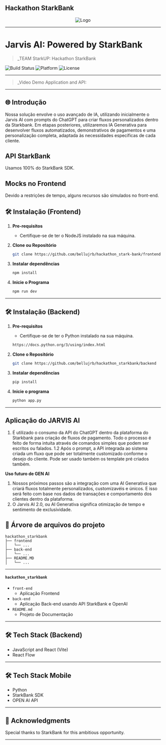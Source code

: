 ## Hackathon StarkBank 

<div align="center">
    <img src="https://cdn.discordapp.com/attachments/1235359156743962746/1237891322015121438/image.png?ex=663d4ba2&is=663bfa22&hm=24435224343d05b2b227e2e6fc3c9f9ae639ea5b4b44b3d323970f805dc777ae&" alt="Logo">
</div>

---

# Jarvis AI: Powered by StarkBank

> _TEAM StarkUP: Hackathon StarkBank

![Build Status](https://img.shields.io/badge/Build-Passing-brightgreen)
![Platform](https://img.shields.io/badge/Platform-Web-blue)
![License](https://img.shields.io/badge/License-MIT-green)

---

> _Video Demo Application and API: 

---

## 🌐 Introdução

Nossa solução envolve o uso avançado de IA, utilizando inicialmente o Jarvis AI com prompts do ChatGPT para criar fluxos personalizados dentro da Starkbank. 
Em etapas posteriores, utilizaremos IA Generativa para desenvolver fluxos automatizados, demonstrativos de pagamentos e uma personalização completa, adaptada às necessidades específicas de cada cliente. 

## API StarkBank

Usamos 100% do StarkBank SDK.

## Mocks no Frontend

Devido a restrições de tempo, alguns recursos são simulados no front-end.

## 🛠 Instalação (Frontend)

1. **Pre-requisitos**
    - Certifique-se de ter o NodeJS instalado na sua máquina.
    
2. **Clone ou Repositório**

    ```bash
    git clone https://github.com/bellujrb/hackathon_stark-bank/frontend
    ```

3. **Instalar dependências**

    ```bash
    npm install
    ```

4. **Inicie o Programa**

    ```bash
    npm run dev
    ```

---

## 🛠 Instalação (Backend)

1. **Pre-requisitos**
    - Certifique-se de ter o Python instalado na sua máquina.

    ```bash
    https://docs.python.org/3/using/index.html
    ```

2. **Clone o Repositório**

    ```bash
    git clone https://github.com/bellujrb/hackathon_starkbank/backend
    ```

3. **Instalar dependências**

    ```bash
    pip install
    ```

4. **Inicie o programa**

    ```bash
    python app.py
    ```

---

## **Aplicação do JARVIS AI**

1. É utilizado o consumo da API do ChatGPT dentro da plataforma do Starkbank para criação de fluxos de pagamento. Todo o processo é feito de forma intuita através de comandos simples que podem ser escritos ou falados.
   1.2 Após o prompt, a API integrada ao sistema criada um fluxo que pode ser totalmente customizado conforme o desejo do cliente. Pode ser usado também os template pré criados também.

**Uso futuro de GEN AI**
1. Nossos próximos passos são a integração com uma AI Generativa que criará fluxos totalmente personalizados, customizavéis e únicos.
E isso será feito com base nos dados de transações e comportamento dos clientes dentro da plataforma.
2. O Jarvis AI 2.0, ou AI Generativa significa otimização de tempo e sentimento de exclusividade.

## 📂 Árvore de arquivos do projeto
    
```
hackathon_starkbank
├── frontend
│   └── ...
├── back-end
│   └── ...
├── README.MD
│   └── ...
```
---

#### `hackathon_starkbank`

- `front-end`
    - Aplicação Frontend
- `back-end`
    - Aplicação Back-end usando API StarkBank e OpenAI
- `README.md`
    - Projeto de Documentação

---

## 🛠 Tech Stack (Backend)
- JavaScript and React (Vite)
- React Flow

---

## 🛠 Tech Stack Mobile
- Python
- StarkBank SDK
- OPEN AI API

---

## 🙏 Acknowledgments

Special thanks to StarkBank for this ambitious opportunity.

---
